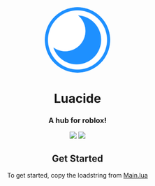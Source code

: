 <div align="center">
         
<img style="border-radius:50%" height="150px" src="https://raw.githubusercontent.com/Lixalidy/Luacide/main/Extra/index.svg">

<h1>Luacide</h1>

<h3>A hub for roblox!</h3>

<a href="https://github.com/Lixalidy/Luacide/issues/" alt="GitHub issues"><img src="https://img.shields.io/github/issues/Lixalidy/Luacide?style=for-the-badge"></a>
<a href="https://github.com/Lixalidy/Luacide/graphs/contributors/" alt=""><img src="https://img.shields.io/github/contributors/Lixalidy/Luacide?style=for-the-badge"></a>

<div align="center">
<h2>Get Started</h2>
<a>To get started, copy the loadstring from <a href="https://raw.githubusercontent.com/Lixalidy/Luacide/main/Main.lua"> Main.lua</a>
